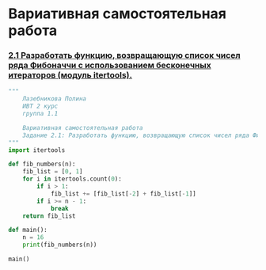 # Вариативная самостоятельная работа

### [2.1 Разработать функцию, возвращающую список чисел ряда Фибоначчи с использованием бесконечных итераторов (модуль itertools).](https://replit.com/@PolinaLazebniko/sem5-Tema2-VSR-21#main.py)
```python
"""
    Лазебникова Полина 
    ИВТ 2 курс
    группа 1.1

    Вариативная самостоятельная работа 
    Задание 2.1: Разработать функцию, возвращающую список чисел ряда Фибоначчи с использованием бесконечных итераторов (модуль itertools).
"""
import itertools

def fib_numbers(n):
    fib_list = [0, 1]
    for i in itertools.count(0):
        if i > 1:
            fib_list += [fib_list[-2] + fib_list[-1]]
        if i >= n - 1:
            break
    return fib_list

def main():
    n = 16
    print(fib_numbers(n))

main()
```
